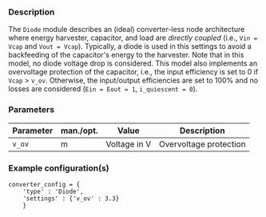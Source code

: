 ### Description 

The `Diode` module describes an (ideal) converter-less node architecture where energy harvester, capacitor, and load are *directly coupled* (i.e., `Vin = Vcap` and `Vout = Vcap`). Typically, a diode is used in this settings to avoid a backfeeding of the capacitor's energy to the harvester. Note that in this model, no diode voltage drop is considered.
This model also implements an overvoltage protection of the capacitor, i.e., the input efficiency is set to 0 if `Vcap` > `v_ov`. Otherwise, the input/output efficiencies are set to 100% and no losses are considered (`Ein = Eout = 1`, `i_quiescent = 0`).
### Parameters

| **Parameter** | **man./opt.** | **Value**                | **Description**                                                                                                      |
|---------------|---------------|--------------------------|----------------------------------------------------------------------------------------------------------------------|
|     `v_ov`     |     m         |    Voltage in V   |  Overvoltage protection   |                                                                          |

### Example configuration(s)

```
converter_config = {
    'type' : 'Diode',
    'settings' : {'v_ov' : 3.3}
    }
```